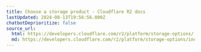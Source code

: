 ```yaml
---
title: Choose a storage product · Cloudflare R2 docs
lastUpdated: 2024-08-13T19:56:56.000Z
chatbotDeprioritize: false
source_url:
  html: https://developers.cloudflare.com/r2/platform/storage-options/
  md: https://developers.cloudflare.com/r2/platform/storage-options/index.md
---
```


